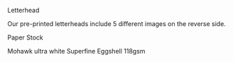 Letterhead

Our pre-printed letterheads include 5 different images
on the reverse side.

Paper Stock

Mohawk ultra white Superfine Eggshell 118gsm